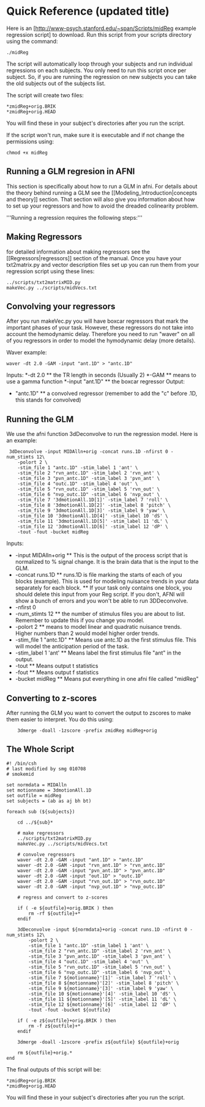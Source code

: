 # Quick Reference (updated title)

Here is an [http://www-psych.stanford.edu/~span/Scripts/midReg example regression script] to download.
Run this script from your scripts directory using the command:

``` 
./midReg
```

The script will automatically loop through your subjects and run individual regressions on each subjects.  You only need to run this script once per subject. So, if you are running the regression on new subjects you can take the old subjects out of the subjects list.

The script will create two files:
```
*zmidReg+orig.BRIK
*zmidReg+orig.HEAD 
```

You will find these in your subject's directories after you run the script.

If the script won't run, make sure it is executable and if not change the permissions using:

```
chmod +x midReg
```

## Running a GLM regresion in AFNI

This section is specifically about how to run a GLM in afni.  For details about the theory behind running a GLM see the [[Modeling_Introduction|concepts and theory]] section.  That section will also give you information about how to set up your regressors and how to avoid the dreaded colinearity problem.

'''Running a regression requires the following steps:'''

## Making Regressors

for detailed information about making regressors see the [[Regressors|regressors]] section of the manual.  Once you have your txt2matrix.py and vector description files set up you can run them from your regression script using these lines:

```
../scripts/txt2matrixMID.py
makeVec.py ../scripts/midVecs.txt
```

## Convolving your regressors

After you run makeVec.py you will have boxcar regressors that mark the important phases of your task.  However, these regressors do not take into account the hemodynamic delay.  Therefore you need to run "waver" on all of you regressors in order to model the hymodynamic delay (more details).  

Waver example:
```
waver -dt 2.0 -GAM -input "ant.1D" > "antc.1D"
```

Inputs:
*-dt 2.0
** the TR length in seconds (Usually 2) 
*-GAM
** means to use a gamma function
*-input "ant.1D"
** the boxcar regressor
Output:
* "antc.1D"
** a convolved regressor (remember to add the "c" before .1D, this stands for convolved)

## Running the GLM

We use the afni function 3dDeconvolve to run the regression model.  Here is an example:

```
 3dDeconvolve -input MIDAlln+orig -concat runs.1D -nfirst 0 -num_stimts 12\
    -polort 2 \
    -stim_file 1 "antc.1D" -stim_label 1 'ant' \
    -stim_file 2 "rvn_antc.1D" -stim_label 2 'rvn_ant' \
    -stim_file 3 "pvn_antc.1D" -stim_label 3 'pvn_ant' \
    -stim_file 4 "outc.1D" -stim_label 4 'out' \
    -stim_file 5 "rvn_outc.1D" -stim_label 5 'rvn_out' \
    -stim_file 6 "nvp_outc.1D" -stim_label 6 'nvp_out' \
    -stim_file 7 '3dmotionAll.1D[1]' -stim_label 7 'roll' \
    -stim_file 8 '3dmotionAll.1D[2]' -stim_label 8 'pitch' \
    -stim_file 9 '3dmotionAll.1D[3]' -stim_label 9 'yaw' \
    -stim_file 10 '3dmotionAll.1D[4]' -stim_label 10 'dS' \
    -stim_file 11 '3dmotionAll.1D[5]' -stim_label 11 'dL' \
    -stim_file 12 '3dmotionAll.1D[6]' -stim_label 12 'dP' \
    -tout -fout -bucket midReg
```

Inputs:

* -input MIDAlln+orig
**  This is the output of the process script that is normalized to % signal change. It is the brain data that is the input to the GLM.
* -concat runs.1D
**  runs.1D is file marking the starts of each of you blocks (example). This is used for modeling nuisance trends in your data separately for each block.
**  If your task only contains one block, you should delete this input from your Reg script. If you don't, AFNI will show a bunch of errors and you won't be able to run 3DDeconvolve.
* -nfirst 0
* -num_stimts 12
**  the number of stimulus files you are about to list.  Remember to update this if you change you model.
* -polort 2
** means to model linear and quadratic nuisance trends.  Higher numbers than 2 would model higher order trends.
* -stim_file 1 "antc.1D"
** Means use antc.1D as the first stimulus file. This will model the anticipation period of the task.
* -stim_label 1 'ant'
** Means label the first stimulus file "ant" in the output.
* -tout
** Means output t statistics
* -fout
** Means output f statistics
* -bucket midReg
** Means put everything in one afni file called "midReg"

## Converting to z-scores

After running the GLM you want to convert the output to zscores to make them easier to interpret.  You do this using:

```
    3dmerge -doall -1zscore -prefix zmidReg midReg+orig
```

## The Whole Script

```
#! /bin/csh
# last modified by smg 010708
# smokemid

set normdata = MIDAlln
set motionname = 3dmotionAll.1D
set outfile = midReg
set subjects = (ab as aj bh bt)

foreach sub (${subjects})

    cd ../${sub}*

    # make regressors
    ../scripts/txt2matrixMID.py
    makeVec.py ../scripts/midVecs.txt

    # convolve regressors
    waver -dt 2.0 -GAM -input "ant.1D" > "antc.1D"
    waver -dt 2.0 -GAM -input "rvn_ant.1D" > "rvn_antc.1D"
    waver -dt 2.0 -GAM -input "pvn_ant.1D" > "pvn_antc.1D"
    waver -dt 2.0 -GAM -input "out.1D" > "outc.1D"
    waver -dt 2.0 -GAM -input "rvn_out.1D" > "rvn_outc.1D"
    waver -dt 2.0 -GAM -input "nvp_out.1D" > "nvp_outc.1D"

    # regress and convert to z-scores

    if ( -e ${outfile}+orig.BRIK ) then
        rm -rf ${outfile}+*
    endif
    
    3dDeconvolve -input ${normdata}+orig -concat runs.1D -nfirst 0 -num_stimts 12\
        -polort 2 \
        -stim_file 1 "antc.1D" -stim_label 1 'ant' \
        -stim_file 2 "rvn_antc.1D" -stim_label 2 'rvn_ant' \
        -stim_file 3 "pvn_antc.1D" -stim_label 3 'pvn_ant' \
        -stim_file 4 "outc.1D" -stim_label 4 'out' \
        -stim_file 5 "rvn_outc.1D" -stim_label 5 'rvn_out' \
        -stim_file 6 "nvp_outc.1D" -stim_label 6 'nvp_out' \
        -stim_file 7 ${motionname}'[1]' -stim_label 7 'roll' \
        -stim_file 8 ${motionname}'[2]' -stim_label 8 'pitch' \
        -stim_file 9 ${motionname}'[3]' -stim_label 9 'yaw' \
        -stim_file 10 ${motionname}'[4]' -stim_label 10 'dS' \
        -stim_file 11 ${motionname}'[5]' -stim_label 11 'dL' \
        -stim_file 12 ${motionname}'[6]' -stim_label 12 'dP' \
        -tout -fout -bucket ${outfile}

    if ( -e z${outfile}+orig.BRIK ) then
        rm -f z${outfile}+*
    endif

    3dmerge -doall -1zscore -prefix z${outfile} ${outfile}+orig

    rm ${outfile}+orig.*
end

```

The final outputs of this script will be:
```
*zmidReg+orig.BRIK
*zmidReg+orig.HEAD 
```
You will find these in your subject's directories after you run the script.
